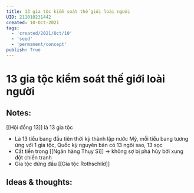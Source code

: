 ```yaml
---
title: 13 gia tộc kiểm soát thế giới loài người
UID: 211010231442
created: 10-Oct-2021
tags:
  - 'created/2021/Oct/10'
  - 'seed'
  - 'permanent/concept'
publish: True
---
```

# 13 gia tộc kiểm soát thế giới loài người

## Notes:
[[Hội đồng 13]] là 13 gia tộc

- Là 13 tiểu bang đầu tiên thời kỳ thành lập nước Mỹ, mỗi tiểu bang tương ứng với 1 gia tộc, Quốc kỳ nguyên bản có 13 ngôi sao, 13 sọc
- Cất tiền trong [[Ngân hàng Thụy Sĩ]] -> không sợ bị phá hủy bởi xung đột chiến tranh
- Gia tộc đứng đầu [[Gia tộc Rothschild]]
	

## Ideas & thoughts:
